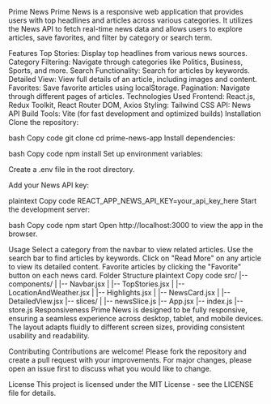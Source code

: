 Prime News
Prime News is a responsive web application that provides users with top headlines and articles across various categories. It utilizes the News API to fetch real-time news data and allows users to explore articles, save favorites, and filter by category or search term.


Features
Top Stories: Display top headlines from various news sources.
Category Filtering: Navigate through categories like Politics, Business, Sports, and more.
Search Functionality: Search for articles by keywords.
Detailed View: View full details of an article, including images and content.
Favorites: Save favorite articles using localStorage.
Pagination: Navigate through different pages of articles.
Technologies Used
Frontend: React.js, Redux Toolkit, React Router DOM, Axios
Styling: Tailwind CSS
API: News API
Build Tools: Vite (for fast development and optimized builds)
Installation
Clone the repository:

bash
Copy code
git clone <repository-url>
cd prime-news-app
Install dependencies:

bash
Copy code
npm install
Set up environment variables:

Create a .env file in the root directory.

Add your News API key:

plaintext
Copy code
REACT_APP_NEWS_API_KEY=your_api_key_here
Start the development server:

bash
Copy code
npm start
Open http://localhost:3000 to view the app in the browser.

Usage
Select a category from the navbar to view related articles.
Use the search bar to find articles by keywords.
Click on "Read More" on any article to view its detailed content.
Favorite articles by clicking the "Favorite" button on each news card.
Folder Structure
plaintext
Copy code
src/
|-- components/
|   |-- Navbar.jsx
|   |-- TopStories.jsx
|   |-- LocationAndWeather.jsx
|   |-- Highlights.jsx
|   |-- NewsCard.jsx
|   |-- DetailedView.jsx
|-- slices/
|   |-- newsSlice.js
|-- App.jsx
|-- index.js
|-- store.js
Responsiveness
Prime News is designed to be fully responsive, ensuring a seamless experience across desktop, tablet, and mobile devices. The layout adapts fluidly to different screen sizes, providing consistent usability and readability.

Contributing
Contributions are welcome! Please fork the repository and create a pull request with your improvements. For major changes, please open an issue first to discuss what you would like to change.

License
This project is licensed under the MIT License - see the LICENSE file for details.